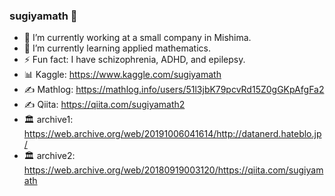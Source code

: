 ### sugiyamath 👋

- 🔭 I’m currently working at a small company in Mishima.
- 🌱 I’m currently learning applied mathematics.
- ⚡ Fun fact: I have schizophrenia, ADHD, and epilepsy.
- 📊 Kaggle: https://www.kaggle.com/sugiyamath
- ✍ Mathlog: https://mathlog.info/users/51l3jbK79pcvRd15Z0gGKpAfgFa2
- ✍ Qiita: https://qiita.com/sugiyamath2
- 🏛 archive1: https://web.archive.org/web/20191006041614/http://datanerd.hateblo.jp/
- 🏛 archive2: https://web.archive.org/web/20180919003120/https://qiita.com/sugiyamath

